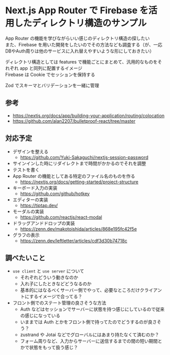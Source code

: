 # Next.js App Router で Firebase を活用したディレクトリ構造のサンプル

App Router の機能を学びながらいい感じのディレクトリ構造の探したい  
また、Firebase を用いた開発をしたいのでその方法なども調査する（が、一応DBやAuth周りは他のサービスに入れ替えやすいような形にしておきたい）  

ディレクトリ構造としては features で機能ごとにまとめて、汎用的なものをそれぞれ app と同列に配置するイメージ  
Firebase は Cookie でセッションを保持する

Zod でスキーマとバリデーションを一緒に管理

## 参考
- https://nextjs.org/docs/app/building-your-application/routing/colocation
- https://github.com/alan2207/bulletproof-react/tree/master

## 対応予定
- デザインを整える
  - https://github.com/Yuki-Sakaguchi/nextjs-session-password
- サインインした時にリダイレクトまで時間がかかるのでそれを調整
- テストを書く
- App Router の機能としてある特定のファイル名のものを作る
  - https://nextjs.org/docs/getting-started/project-structure
- キーボード入力の実装
  - https://github.com/github/hotkey
- エディターの実装
  - https://tiptap.dev/
- モーダルの実装
  - https://github.com/reactjs/react-modal
- ドラッグアンドドロップの実装
  - https://zenn.dev/makotoishida/articles/868e195fc42f5e
- グラフの表示
  - https://zenn.dev/leftletter/articles/cdf3d30b74718c


## 調べたいこと
- `use client` と `use server` について
  - それぞれどういう動きなのか
  - 入れ子にしたときなどどうなるのか
  - 基本的にはなるべくサーバー側でやって、必要なところだけクライアントにするイメージで合ってる？
- フロント側でのステート管理の良さそうな方法
  - Auth などはセッションでサーバーに状態を持つ感じにしているので従来の感じになっている
  - いままでは Auth とかをフロント側で持ってたのでどうするのが良さそう？
  - zustrand や Jotai などでグローバルにはあまり持たなくて済むのか？  
  - フォーム周りなど、入力からサーバーに送信するまでの間の短い期間とかで状態をもって扱う感じ？
